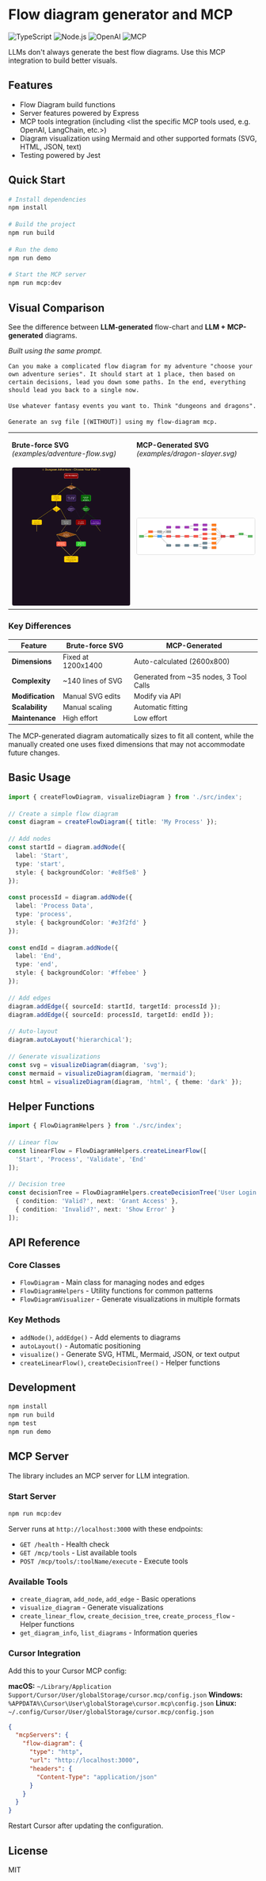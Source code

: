 # Flow diagram generator and MCP

![TypeScript](https://img.shields.io/badge/TypeScript-3178C6?style=for-the-badge&logo=typescript&logoColor=white)
![Node.js](https://img.shields.io/badge/Node.js-339933?style=for-the-badge&logo=nodedotjs&logoColor=white)
![OpenAI](https://img.shields.io/badge/OpenAI-412991?style=for-the-badge&logo=openai&logoColor=white)
![MCP](https://img.shields.io/badge/MCP-integration-5e60ce?style=for-the-badge)


LLMs don't always generate the best flow diagrams. Use this MCP integration to build better visuals.

## Features

- Flow Diagram build functions
- Server features powered by Express
- MCP tools integration (including <list the specific MCP tools used, e.g. OpenAI, LangChain, etc.>)
- Diagram visualization using Mermaid and other supported formats (SVG, HTML, JSON, text)
- Testing powered by Jest

## Quick Start

```bash
# Install dependencies
npm install

# Build the project
npm run build

# Run the demo
npm run demo

# Start the MCP server
npm run mcp:dev
```

## Visual Comparison

See the difference between **LLM-generated** flow-chart and **LLM + MCP-generated** diagrams.

*Built using the same prompt.*

```text
Can you make a complicated flow diagram for my adventure "choose your own adventure series". It should start at 1 place, then based on certain decisions, lead you down some paths. In the end, everything should lead you back to a single now.

Use whatever fantasy events you want to. Think "dungeons and dragons".

Generate an svg file [(WITHOUT)] using my flow-diagram mcp.
```

<table>
<tr>
<td width="50%" valign="top">

**Brute-force SVG**  
*(examples/adventure-flow.svg)*

</td>
<td width="50%" valign="top">

**MCP-Generated SVG**  
*(examples/dragon-slayer.svg)*

</td>
</tr>
<tr>
<td width="50%">

<img src="examples/adventure-flow.svg" alt="Adventure Flow - Manually Created" style="width: 100%; border: 1px solid #ddd; border-radius: 4px;"/>


</td>
<td width="50%">

<img src="examples/dragon-slayer.svg" alt="Dragon Slayer - MCP Generated" style="width: 100%; border: 1px solid #ddd; border-radius: 4px;"/>


</td>
</tr>
</table>

### Key Differences

| Feature | Brute-force SVG | MCP-Generated |
|---------|------------|---------------|
| **Dimensions** | Fixed at 1200x1400 | Auto-calculated (2600x800) |
| **Complexity** | ~140 lines of SVG | Generated from ~35 nodes, 3 Tool Calls |
| **Modification** | Manual SVG edits | Modify via API |
| **Scalability** | Manual scaling | Automatic fitting |
| **Maintenance** | High effort | Low effort |

The MCP-generated diagram automatically sizes to fit all content, while the manually created one uses fixed dimensions that may not accommodate future changes.

## Basic Usage

```typescript
import { createFlowDiagram, visualizeDiagram } from './src/index';

// Create a simple flow diagram
const diagram = createFlowDiagram({ title: 'My Process' });

// Add nodes
const startId = diagram.addNode({ 
  label: 'Start',
  type: 'start',
  style: { backgroundColor: '#e8f5e8' }
});

const processId = diagram.addNode({ 
  label: 'Process Data',
  type: 'process',
  style: { backgroundColor: '#e3f2fd' }
});

const endId = diagram.addNode({ 
  label: 'End',
  type: 'end',
  style: { backgroundColor: '#ffebee' }
});

// Add edges
diagram.addEdge({ sourceId: startId, targetId: processId });
diagram.addEdge({ sourceId: processId, targetId: endId });

// Auto-layout
diagram.autoLayout('hierarchical');

// Generate visualizations
const svg = visualizeDiagram(diagram, 'svg');
const mermaid = visualizeDiagram(diagram, 'mermaid');
const html = visualizeDiagram(diagram, 'html', { theme: 'dark' });
```

## Helper Functions

```typescript
import { FlowDiagramHelpers } from './src/index';

// Linear flow
const linearFlow = FlowDiagramHelpers.createLinearFlow([
  'Start', 'Process', 'Validate', 'End'
]);

// Decision tree
const decisionTree = FlowDiagramHelpers.createDecisionTree('User Login', [
  { condition: 'Valid?', next: 'Grant Access' },
  { condition: 'Invalid?', next: 'Show Error' }
]);
```

## API Reference

### Core Classes

- `FlowDiagram` - Main class for managing nodes and edges
- `FlowDiagramHelpers` - Utility functions for common patterns
- `FlowDiagramVisualizer` - Generate visualizations in multiple formats

### Key Methods

- `addNode()`, `addEdge()` - Add elements to diagrams
- `autoLayout()` - Automatic positioning
- `visualize()` - Generate SVG, HTML, Mermaid, JSON, or text output
- `createLinearFlow()`, `createDecisionTree()` - Helper functions

## Development

```bash
npm install
npm run build
npm test
npm run demo
```

## MCP Server

The library includes an MCP server for LLM integration.

### Start Server

```bash
npm run mcp:dev
```

Server runs at `http://localhost:3000` with these endpoints:
- `GET /health` - Health check
- `GET /mcp/tools` - List available tools
- `POST /mcp/tools/:toolName/execute` - Execute tools

### Available Tools

- `create_diagram`, `add_node`, `add_edge` - Basic operations
- `visualize_diagram` - Generate visualizations
- `create_linear_flow`, `create_decision_tree`, `create_process_flow` - Helper functions
- `get_diagram_info`, `list_diagrams` - Information queries

### Cursor Integration

Add this to your Cursor MCP config:

**macOS:** `~/Library/Application Support/Cursor/User/globalStorage/cursor.mcp/config.json`
**Windows:** `%APPDATA%\Cursor\User\globalStorage\cursor.mcp\config.json`
**Linux:** `~/.config/Cursor/User/globalStorage/cursor.mcp/config.json`

```json
{
  "mcpServers": {
    "flow-diagram": {
      "type": "http",
      "url": "http://localhost:3000",
      "headers": {
        "Content-Type": "application/json"
      }
    }
  }
}
```

Restart Cursor after updating the configuration.

## License

MIT
